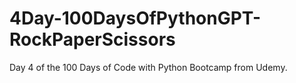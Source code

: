 # 4Day-100DaysOfPythonGPT-RockPaperScissors
Day 4 of the 100 Days of Code with Python Bootcamp from Udemy.
